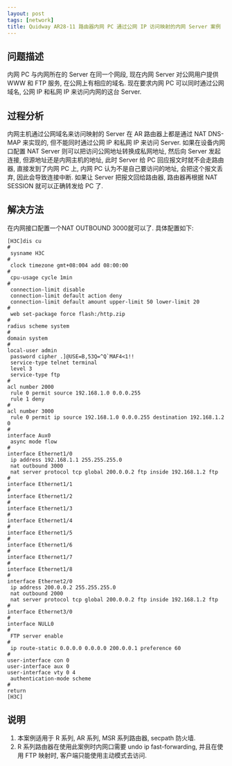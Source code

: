 ```yaml
---
layout: post
tags: [network]
title: Quidway AR28-11 路由器内网 PC 通过公网 IP 访问映射的内网 Server 案例
---
```

 
## 问题描述

内网 PC 与内网所在的 Server 在同一个网段, 现在内网 Server 对公网用户提供 WWW 和 FTP 服务, 在公网上有相应的域名.  现在要求内网 PC 可以同时通过公网域名, 公网 IP 和私网 IP 来访问内网的这台 Server.

## 过程分析

内网主机通过公网域名来访问映射的 Server 在 AR 路由器上都是通过 NAT DNS-MAP 来实现的, 但不能同时通过公网 IP 和私网 IP 来访问 Server.  如果在设备内网口配置 NAT Server 则可以把访问公网地址转换成私网地址, 然后向 Server 发起连接, 但源地址还是内网主机的地址, 此时 Server 给 PC 回应报文时就不会走路由器, 直接发到了内网 PC 上, 内网 PC 认为不是自己要访问的地址, 会把这个报文丢弃, 因此会导致连接中断.  如果让 Server 把报文回给路由器, 路由器再根据 NAT SESSION 就可以正确转发给 PC 了.

## 解决方法

在内网接口配置一个NAT OUTBOUND 3000就可以了.  具体配置如下:

    [H3C]dis cu
    #
     sysname H3C
    #
     clock timezone gmt+08:004 add 08:00:00
    #
     cpu-usage cycle 1min
    #
     connection-limit disable
     connection-limit default action deny
     connection-limit default amount upper-limit 50 lower-limit 20
    #
     web set-package force flash:/http.zip
    #
    radius scheme system
    #
    domain system
    #
    local-user admin
     password cipher .]@USE=B,53Q=^Q`MAF4<1!!
     service-type telnet terminal
     level 3
     service-type ftp
    #
    acl number 2000
     rule 0 permit source 192.168.1.0 0.0.0.255
     rule 1 deny
    #
    acl number 3000
     rule 0 permit ip source 192.168.1.0 0.0.0.255 destination 192.168.1.2 0
    #
    interface Aux0
     async mode flow
    #
    interface Ethernet1/0
     ip address 192.168.1.1 255.255.255.0
     nat outbound 3000
     nat server protocol tcp global 200.0.0.2 ftp inside 192.168.1.2 ftp
    #
    interface Ethernet1/1
    #
    interface Ethernet1/2
    #
    interface Ethernet1/3
    #
    interface Ethernet1/4
    #
    interface Ethernet1/5
    #
    interface Ethernet1/6                     
    #
    interface Ethernet1/7
    #
    interface Ethernet1/8
    #
    interface Ethernet2/0
     ip address 200.0.0.2 255.255.255.0
     nat outbound 2000
     nat server protocol tcp global 200.0.0.2 ftp inside 192.168.1.2 ftp
    #
    interface Ethernet3/0
    #
    interface NULL0
    #
     FTP server enable
    #
     ip route-static 0.0.0.0 0.0.0.0 200.0.0.1 preference 60
    #
    user-interface con 0
    user-interface aux 0
    user-interface vty 0 4
     authentication-mode scheme
    #
    return                                    
    [H3C]

## 说明

1. 本案例适用于 R 系列, AR 系列, MSR 系列路由器, secpath 防火墙.
2. R 系列路由器在使用此案例时内网口需要 undo ip fast-forwarding, 并且在使用 FTP 映射时, 客户端只能使用主动模式去访问.
